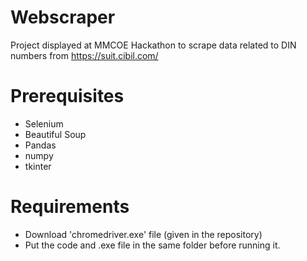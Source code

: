# Webscraper

Project displayed at MMCOE Hackathon to scrape data related to DIN numbers from https://suit.cibil.com/

# Prerequisites
- Selenium
- Beautiful Soup
- Pandas 
- numpy
- tkinter

# Requirements 
- Download 'chromedriver.exe' file (given in the repository)
- Put the code and .exe file in the same folder before running it.
